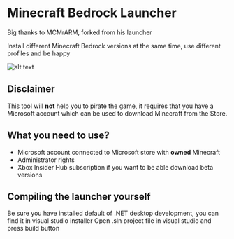 # Minecraft Bedrock Launcher
Big thanks to MCMrARM, forked from his launcher

Install different Minecraft Bedrock versions at the same time, use different profiles and be happy

![alt text](https://github.com/XlynxX/BedrockLauncher/blob/master/Readme%20pics/Launcher%20photo.png)
## Disclaimer
This tool will **not** help you to pirate the game, it requires that you have a Microsoft account which can be used to download Minecraft from the Store.

## What you need to use?
- Microsoft account connected to Microsoft store with **owned** Minecraft
- Administrator rights
- Xbox Insider Hub subscription if you want to be able download beta versions

## Compiling the launcher yourself
Be sure you have installed default of .NET desktop development, you can find it in visual studio installer
Open .sln project file in visual studio and press build button